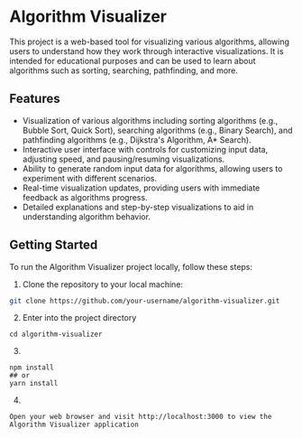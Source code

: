 # Algorithm Visualizer

This project is a web-based tool for visualizing various algorithms, allowing users to understand how they work through interactive visualizations. It is intended for educational purposes and can be used to learn about algorithms such as sorting, searching, pathfinding, and more.

## Features

- Visualization of various algorithms including sorting algorithms (e.g., Bubble Sort, Quick Sort), searching algorithms (e.g., Binary Search), and pathfinding algorithms (e.g., Dijkstra's Algorithm, A* Search).
- Interactive user interface with controls for customizing input data, adjusting speed, and pausing/resuming visualizations.
- Ability to generate random input data for algorithms, allowing users to experiment with different scenarios.
- Real-time visualization updates, providing users with immediate feedback as algorithms progress.
- Detailed explanations and step-by-step visualizations to aid in understanding algorithm behavior.

## Getting Started

To run the Algorithm Visualizer project locally, follow these steps:

1. Clone the repository to your local machine:

```bash
git clone https://github.com/your-username/algorithm-visualizer.git
```

2. Enter into the project directory

```
cd algorithm-visualizer
```

3.

```
npm install
## or
yarn install
```
4.

```
Open your web browser and visit http://localhost:3000 to view the Algorithm Visualizer application
``` 


